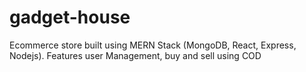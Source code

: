 # gadget-house
Ecommerce store built using MERN Stack (MongoDB, React, Express, Nodejs). Features user Management, buy and sell using COD
